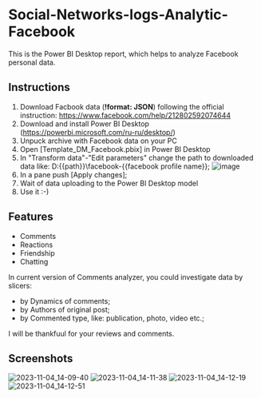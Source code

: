 # Social-Networks-logs-Analytic-Facebook
This is the Power BI Desktop report, which helps to analyze Facebook personal data.  

## Instructions
1. Download Facbook data (**!format: JSON**) following the official instruction: https://www.facebook.com/help/212802592074644 
2. Download and install Power BI Desktop (https://powerbi.microsoft.com/ru-ru/desktop/)
3. Unpuck archive with Facebook data on your PC
4. Open [Template_DM_Facebook.pbix] in Power BI Desktop
5. In "Transform data"-"Edit parameters" change the path to downloaded data like: D:\{{path}}\facebook-{{facebook profile name}};
   ![image](https://github.com/StrangeBelk/Social-Networks-logs-Analytic-Facebook/assets/20987906/393ad18d-98b4-4e04-92fd-e10906021485)
7. In a pane push [Apply changes];
8. Wait of data uploading to the Power BI Desktop model
9. Use it :-)

## Features
- Comments
- Reactions
- Friendship
- Chatting

In current version of Comments analyzer, you could investigate data by slicers:
- by Dynamics of comments;
- by Authors of original post;
- by Commented type, like: publication, photo, video etc.;

I will be thankfuul for your reviews and comments.   

## Screenshots
![2023-11-04_14-09-40](https://github.com/StrangeBelk/Facebook-Personal-Data-Analtics/assets/20987906/f2bcef48-0c2c-4d6a-87d4-9b6d379be862)
![2023-11-04_14-11-38](https://github.com/StrangeBelk/Facebook-Personal-Data-Analtics/assets/20987906/1b4abc61-6d00-4b55-9a3d-3939d255ddee)
![2023-11-04_14-12-19](https://github.com/StrangeBelk/Facebook-Personal-Data-Analtics/assets/20987906/c0e2a6b6-331c-4366-b2f0-88fa76834677)
![2023-11-04_14-12-51](https://github.com/StrangeBelk/Facebook-Personal-Data-Analtics/assets/20987906/89980dc1-812a-4822-8865-51c3e7173a22)
